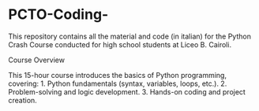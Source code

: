 # PCTO-Coding-
This repository contains all the material and code (in italian) for the Python Crash Course conducted for high school students at Liceo B. Cairoli.

Course Overview

This 15-hour course introduces the basics of Python programming, covering:
	1.	Python fundamentals (syntax, variables, loops, etc.).
	2.	Problem-solving and logic development.
	3.	Hands-on coding and project creation.

